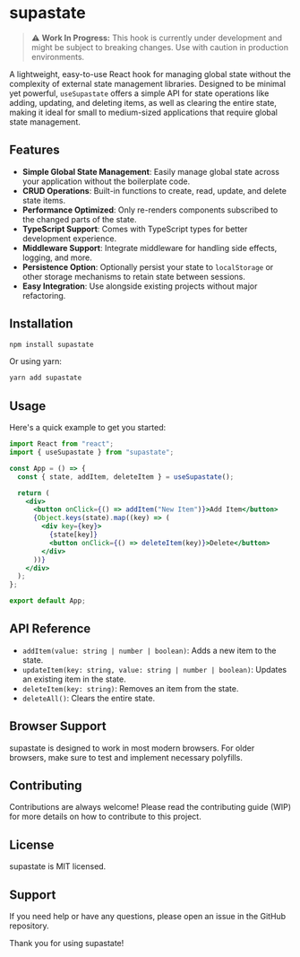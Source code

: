 # supastate

> :warning: **Work In Progress:** This hook is currently under development and might be subject to breaking changes. Use with caution in production environments.

A lightweight, easy-to-use React hook for managing global state without the complexity of external state management libraries. Designed to be minimal yet powerful, `useSupastate` offers a simple API for state operations like adding, updating, and deleting items, as well as clearing the entire state, making it ideal for small to medium-sized applications that require global state management.

## Features

- **Simple Global State Management**: Easily manage global state across your application without the boilerplate code.
- **CRUD Operations**: Built-in functions to create, read, update, and delete state items.
- **Performance Optimized**: Only re-renders components subscribed to the changed parts of the state.
- **TypeScript Support**: Comes with TypeScript types for better development experience.
- **Middleware Support**: Integrate middleware for handling side effects, logging, and more.
- **Persistence Option**: Optionally persist your state to `localStorage` or other storage mechanisms to retain state between sessions.
- **Easy Integration**: Use alongside existing projects without major refactoring.

## Installation

```bash
npm install supastate
```

Or using yarn:

```bash
yarn add supastate
```

## Usage

Here's a quick example to get you started:

```jsx
import React from "react";
import { useSupastate } from "supastate";

const App = () => {
  const { state, addItem, deleteItem } = useSupastate();

  return (
    <div>
      <button onClick={() => addItem("New Item")}>Add Item</button>
      {Object.keys(state).map((key) => (
        <div key={key}>
          {state[key]}
          <button onClick={() => deleteItem(key)}>Delete</button>
        </div>
      ))}
    </div>
  );
};

export default App;
```

## API Reference

- `addItem(value: string | number | boolean)`: Adds a new item to the state.
- `updateItem(key: string, value: string | number | boolean)`: Updates an existing item in the state.
- `deleteItem(key: string)`: Removes an item from the state.
- `deleteAll()`: Clears the entire state.

## Browser Support

supastate is designed to work in most modern browsers. For older browsers, make sure to test and implement necessary polyfills.

## Contributing

Contributions are always welcome! Please read the contributing guide (WIP) for more details on how to contribute to this project.

## License

supastate is MIT licensed.

## Support

If you need help or have any questions, please open an issue in the GitHub repository.

Thank you for using supastate!
